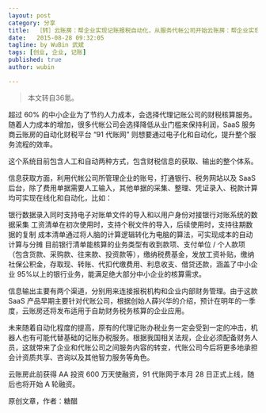 ```yaml
---
layout: post
category: 分享
title:  ［转］云账房：帮企业实现记账报税自动化，从服务代帐公司开始云账房：帮企业实现记账报税自动化，从服务代帐公司开始
date:   2015-08-28 09:32:05
tagline: by WuBin 武斌
tags: [创业, 企业, 记账]
published: true
author: wubin

---
```


>本文转自36氪。

<!--more-->

超过 60% 的中小企业为了节约人力成本，会选择代理记账公司的财税核算服务。随着人力成本的增加，很多代帐公司会选择降低从业门槛来保持利润，SaaS 服务商云账房的自动化财税平台 “91 代账网” 则想要通过电子化和自动化，提升整个服务流程的效率。

这个系统目前包含人工和自动两种方式，包含财税信息的获取、输出的整个体系。

信息获取方面，利用代帐公司所管理企业的账号，打通银行、税务网站以及 SaaS 后台，除了费用单据需要人工输入，其他单据的采集、整理、凭证录入、税款计算均可实现在线化和自动化，比如：

银行数据录入同时支持电子对账单文件的导入和以用户身份对接银行对账系统的数据采集
工资清单在初次使用时，支持个税文件的导入，后续使用时，支持往期数据的复制
成本清单通过将人脑的计算逻辑转化为电脑的算法，可实现成本的自动计算与分摊
目前银行清单能核算的业务类型有收到款项、支付单位 / 个人款项（包含货款、采购款、往来款、投资款等），缴纳税费基金，发放工资补贴，缴纳社保公积金，存取现、转账、代扣代缴费用、利息收支、借贷还款，涵盖了中小企业 95%以上的银行业务，能满足绝大部分中小企业的核算需求。

信息输出主要有两个渠道，分别用来连接报税机构和企业内部财务管理。由于这款 SaaS 产品早期主要针对代账公司，根据创始人薛兴华的介绍，预计在明年的一季度，云账房还将发布适用于自助财务税务核算的企业应用。

未来随着自动化程度的提高，原有的代理记账办税业务一定会受到一定的冲击，机器人也有可能代替基础的记账办税服务。根据我国相关法规，企业必须配备财务人员，这就带来了企业和代账公司之间服务内容的转变，代账公司今后将更多地承担会计资质共享、咨询以及其他智力服务等角色。

云账房此前获得 AA 投资 600 万天使融资，91 代账网于本月 28 日正式上线，随后也将开始 A 轮融资。

原创文章，作者：糖醋